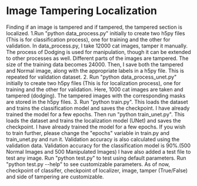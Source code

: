 # Image Tampering Localization
Finding if an image is tampered and if tampered, the tampered section is localized.
1.Run "python data_process.py" initially to create two h5py files (This is for classification process), one for training and the other for validation.
  In data_process.py, I take 12000 cat images, tamper it manually. The process of Dodging is used for manipulation, though it can be extended to other processes as well. Different parts of the images are tampered. The size of the training data becomes 24000.
  Then, I save both the tampered and Normal image, along with the appropriate labels in a h5py file. This is repeated for validation dataset.
2. Run "python data_process_unet.py" initially to create two h5py files (This is for localization process), one for training and the other for validation.
   Here, 1000 cat images are taken and tampered (dodging). The tampered images with the corresponding masks are stored in the h5py files.
3. Run "python train.py". This loads the dataset and trains the classification model and saves the checkpoint. I have already trained the model for a few epochs.
   Then run "python train_unet.py". This loads the dataset and trains the localization model (UNet) and saves the checkpoint. I have already trained the model for a few epochs.
   If you wish to train further, please change the "epochs" variable in train.py and train_unet.py and run it. Validation accuracy is also calculated using the validation data. Validation accuracy for the classification model is 90%.(500 Normal Images and 500 Manipulated Images)
   I have also added a test file to test any image. Run "python test.py" to test using default parameters. Run "python test.py --help" to see customizable parameters. As of now, checkpoint of classifer, checkpoint of localizer, image, tamper (True/False) and side of tampering are customizable.

